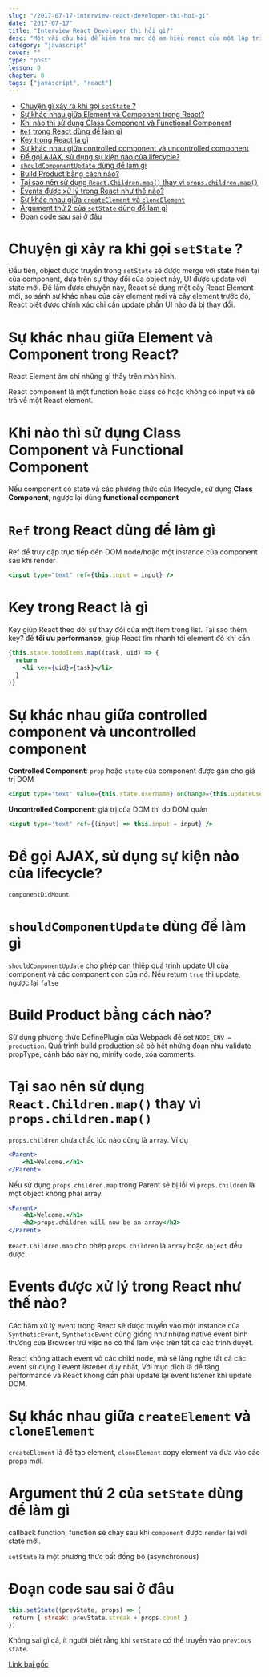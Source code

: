 ```yaml
---
slug: "/2017-07-17-interview-react-developer-thi-hoi-gi"
date: "2017-07-17"
title: "Interview React Developer thì hỏi gì?"
desc: "Một vài câu hỏi để kiểm tra mức độ am hiểu react của một lập trình viên frontend"
category: "javascript"
cover: ""
type: "post"
lesson: 0
chapter: 0
tags: ["javascript", "react"]
---
```


<!-- TOC -->

- [Chuyện gì xảy ra khi gọi `setState` ?](#chuyện-gì-xảy-ra-khi-gọi-setstate-)
- [Sự khác nhau giữa Element và Component trong React?](#sự-khác-nhau-giữa-element-và-component-trong-react)
- [Khi nào thì sử dụng Class Component và Functional Component](#khi-nào-thì-sử-dụng-class-component-và-functional-component)
- [`Ref` trong React dùng để làm gì](#ref-trong-react-dùng-để-làm-gì)
- [Key trong React là gì](#key-trong-react-là-gì)
- [Sự khác nhau giữa controlled component và uncontrolled component](#sự-khác-nhau-giữa-controlled-component-và-uncontrolled-component)
- [Để gọi AJAX, sử dụng sự kiện nào của lifecycle?](#để-gọi-ajax-sử-dụng-sự-kiện-nào-của-lifecycle)
- [`shouldComponentUpdate` dùng để làm gì](#shouldcomponentupdate-dùng-để-làm-gì)
- [Build Product bằng cách nào?](#build-product-bằng-cách-nào)
- [Tại sao nên sử dụng `React.Children.map()` thay vì `props.children.map()`](#tại-sao-nên-sử-dụng-reactchildrenmap-thay-vì-propschildrenmap)
- [Events được xử lý trong React như thế nào?](#events-được-xử-lý-trong-react-như-thế-nào)
- [Sự khác nhau giữa `createElement` và `cloneElement`](#sự-khác-nhau-giữa-createelement-và-cloneelement)
- [Argument thứ 2 của `setState` dùng để làm gì](#argument-thứ-2-của-setstate-dùng-để-làm-gì)
- [Đoạn code sau sai ở đâu](#đoạn-code-sau-sai-ở-đâu)

<!-- /TOC -->

# Chuyện gì xảy ra khi gọi `setState` ?

Đầu tiên, object được truyền trong <code>setState</code> sẽ được merge với state hiện tại của component, dựa trên sự thay đổi của object này, UI được update với state mới. Để làm được chuyện này, React sẽ dựng một cây React Element mới, so sánh sự khác nhau của cây element mới và cây element trước đó, React biết được chính xác chỉ cần update phần UI nào đã bị thay đổi.

# Sự khác nhau giữa Element và Component trong React?

React Element ám chỉ những gì thấy trên màn hình.

React component là một function hoặc class có hoặc không có input và sẽ trả về một React element.

# Khi nào thì sử dụng Class Component và Functional Component

Nếu component có state và các phương thức của lifecycle, sử dụng **Class Component**, ngược lại dùng **functional component**

# `Ref` trong React dùng để làm gì

Ref để truy cập trực tiếp đến DOM node/hoặc một instance của component sau khi render

```jsx
<input type="text" ref={this.input = input} />
```

# Key trong React là gì

Key giúp React theo dõi sự thay đổi của một item trong list. Tại sao thêm key? để **tối ưu performance**, giúp React tìm nhanh tới element đó khi cần.

```jsx
{this.state.todoItems.map((task, uid) => {
  return
    <li key={uid}>{task}</li>
  }
)}
```

# Sự khác nhau giữa controlled component và uncontrolled component

**Controlled Component**: `prop` hoặc `state` của component được gán cho giá trị DOM

```jsx
<input type='text' value={this.state.username} onChange={this.updateUsername} />
```

**Uncontrolled Component**: giá trị của DOM thì do DOM quản

```jsx
<input type='text' ref={(input) => this.input = input} />
```

# Để gọi AJAX, sử dụng sự kiện nào của lifecycle?

`componentDidMount`

# `shouldComponentUpdate` dùng để làm gì

`shouldComponentUpdate` cho phép can thiệp quá trình update UI của component và các component con của nó. Nếu return `true` thì update, ngược lại `false`

# Build Product bằng cách nào?

Sử dụng phương thức DefinePlugin của Webpack để set `NODE_ENV = production`. Quá trình build production sẽ bỏ hết những đoạn như validate propType, cảnh báo này nọ, minify code, xóa comments.

# Tại sao nên sử dụng `React.Children.map()` thay vì `props.children.map()`

`props.children` chưa chắc lúc nào cũng là `array`. Ví dụ

```jsx
<Parent>
    <h1>Welcome.</h1>
</Parent>
```

Nếu sử dụng `props.children.map` trong Parent sẽ bị lỗi vì `props.children` là một object không phải array.

```jsx
<Parent>
    <h1>Welcome.</h1>
    <h2>props.children will now be an array</h2>
</Parent>
```

`React.Children.map` cho phép `props.children` là `array` hoặc `object` đều được.

# Events được xử lý trong React như thế nào?

Các hàm xử lý event trong React sẽ được truyền vào một instance của `SyntheticEvent`, `SyntheticEvent` cũng giống như những native event bình thường của Browser trừ việc nó có thể làm việc trên tất cả các trình duyệt.

React không attach event vô các child node, mà sẽ lắng nghe tất cả các event sử dụng 1 event listener duy nhất, Với mục đích là để tăng performance và React không cần phải update lại event listener khi update DOM.

# Sự khác nhau giữa `createElement` và `cloneElement`

`createElement` là để tạo element, `cloneElement` copy element và đưa vào các props mới.

# Argument thứ 2 của `setState` dùng để làm gì

callback function, function sẽ chạy sau khi `component` được `render` lại với state mới.

`setState` là một phương thức bất đồng bộ (asynchronous)

# Đoạn code sau sai ở đâu

```jsx
this.setState((prevState, props) => {
 return { streak: prevState.streak + props.count }
})
```

Không sai gì cả, ít người biết rằng khi `setState` có thể truyền vào `previous state`.


[Link bài gốc](https://tylermcginnis.com/react-interview-questions/)

